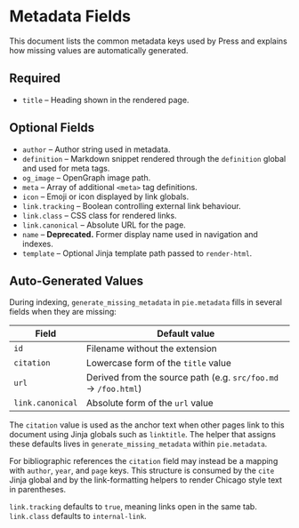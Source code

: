 # Metadata Fields

This document lists the common metadata keys used by Press and explains how
missing values are automatically generated.

## Required

- `title` – Heading shown in the rendered page.

## Optional Fields

- `author` – Author string used in metadata.
- `definition` – Markdown snippet rendered through the `definition` global
  and used for meta tags.
- `og_image` – OpenGraph image path.
- `meta` – Array of additional `<meta>` tag definitions.
- `icon` – Emoji or icon displayed by link globals.
- `link.tracking` – Boolean controlling external link behaviour.
- `link.class` – CSS class for rendered links.
- `link.canonical` – Absolute URL for the page.
- `name` – **Deprecated.** Former display name used in navigation and indexes.
- `template` – Optional Jinja template path passed to `render-html`.

## Auto‑Generated Values

During indexing, `generate_missing_metadata` in `pie.metadata` fills in
several fields when they are missing:

| Field      | Default value                                  |
| ---------- | ---------------------------------------------- |
| `id`       | Filename without the extension                 |
| `citation` | Lowercase form of the `title` value            |
| `url`      | Derived from the source path (e.g. `src/foo.md` → `/foo.html`) |
| `link.canonical` | Absolute form of the `url` value              |

The `citation` value is used as the anchor text when other pages link to this
document using Jinja globals such as `linktitle`. The helper that assigns these
defaults lives in `generate_missing_metadata` within `pie.metadata`.

For bibliographic references the `citation` field may instead be a mapping with
`author`, `year`, and `page` keys. This structure is consumed by the `cite`
Jinja global and by the link-formatting helpers to render Chicago style text in
parentheses.

`link.tracking` defaults to `true`, meaning links open in the same tab.
`link.class` defaults to `internal-link`.

